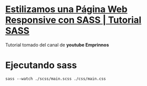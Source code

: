 # [Estilizamos una Página Web Responsive con SASS | Tutorial SASS](https://www.youtube.com/watch?v=4lb_IC9nmA0&t=2s)
Tutorial tomado del canal de **youtube Emprinnos**

# Ejecutando sass
```
sass --watch ./scss/main.scss ./css/main.css
```